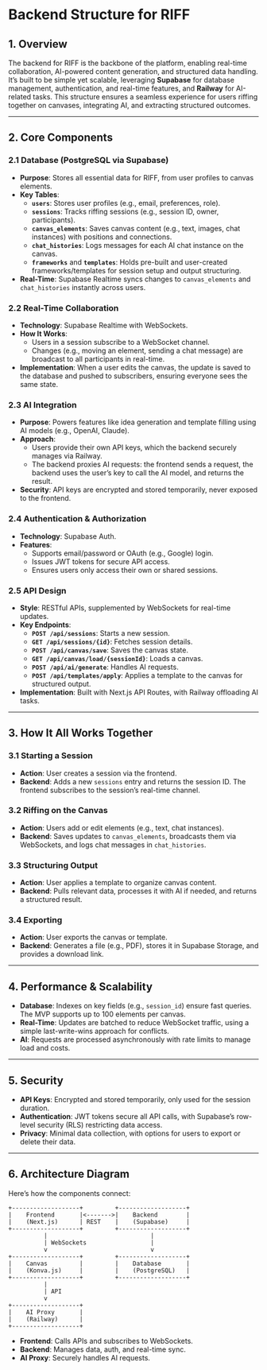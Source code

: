 # Backend Structure for RIFF

## 1. Overview

The backend for RIFF is the backbone of the platform, enabling real-time collaboration, AI-powered content generation, and structured data handling. It’s built to be simple yet scalable, leveraging **Supabase** for database management, authentication, and real-time features, and **Railway** for AI-related tasks. This structure ensures a seamless experience for users riffing together on canvases, integrating AI, and extracting structured outcomes.

---

## 2. Core Components

### 2.1 Database (PostgreSQL via Supabase)
- **Purpose**: Stores all essential data for RIFF, from user profiles to canvas elements.
- **Key Tables**:
  - **`users`**: Stores user profiles (e.g., email, preferences, role).
  - **`sessions`**: Tracks riffing sessions (e.g., session ID, owner, participants).
  - **`canvas_elements`**: Saves canvas content (e.g., text, images, chat instances) with positions and connections.
  - **`chat_histories`**: Logs messages for each AI chat instance on the canvas.
  - **`frameworks`** and **`templates`**: Holds pre-built and user-created frameworks/templates for session setup and output structuring.
- **Real-Time**: Supabase Realtime syncs changes to `canvas_elements` and `chat_histories` instantly across users.

### 2.2 Real-Time Collaboration
- **Technology**: Supabase Realtime with WebSockets.
- **How It Works**:
  - Users in a session subscribe to a WebSocket channel.
  - Changes (e.g., moving an element, sending a chat message) are broadcast to all participants in real-time.
- **Implementation**: When a user edits the canvas, the update is saved to the database and pushed to subscribers, ensuring everyone sees the same state.

### 2.3 AI Integration
- **Purpose**: Powers features like idea generation and template filling using AI models (e.g., OpenAI, Claude).
- **Approach**:
  - Users provide their own API keys, which the backend securely manages via Railway.
  - The backend proxies AI requests: the frontend sends a request, the backend uses the user’s key to call the AI model, and returns the result.
- **Security**: API keys are encrypted and stored temporarily, never exposed to the frontend.

### 2.4 Authentication & Authorization
- **Technology**: Supabase Auth.
- **Features**:
  - Supports email/password or OAuth (e.g., Google) login.
  - Issues JWT tokens for secure API access.
  - Ensures users only access their own or shared sessions.

### 2.5 API Design
- **Style**: RESTful APIs, supplemented by WebSockets for real-time updates.
- **Key Endpoints**:
  - **`POST /api/sessions`**: Starts a new session.
  - **`GET /api/sessions/{id}`**: Fetches session details.
  - **`POST /api/canvas/save`**: Saves the canvas state.
  - **`GET /api/canvas/load/{sessionId}`**: Loads a canvas.
  - **`POST /api/ai/generate`**: Handles AI requests.
  - **`POST /api/templates/apply`**: Applies a template to the canvas for structured output.
- **Implementation**: Built with Next.js API Routes, with Railway offloading AI tasks.

---

## 3. How It All Works Together

### 3.1 Starting a Session
- **Action**: User creates a session via the frontend.
- **Backend**: Adds a new `sessions` entry and returns the session ID. The frontend subscribes to the session’s real-time channel.

### 3.2 Riffing on the Canvas
- **Action**: Users add or edit elements (e.g., text, chat instances).
- **Backend**: Saves updates to `canvas_elements`, broadcasts them via WebSockets, and logs chat messages in `chat_histories`.

### 3.3 Structuring Output
- **Action**: User applies a template to organize canvas content.
- **Backend**: Pulls relevant data, processes it with AI if needed, and returns a structured result.

### 3.4 Exporting
- **Action**: User exports the canvas or template.
- **Backend**: Generates a file (e.g., PDF), stores it in Supabase Storage, and provides a download link.

---

## 4. Performance & Scalability

- **Database**: Indexes on key fields (e.g., `session_id`) ensure fast queries. The MVP supports up to 100 elements per canvas.
- **Real-Time**: Updates are batched to reduce WebSocket traffic, using a simple last-write-wins approach for conflicts.
- **AI**: Requests are processed asynchronously with rate limits to manage load and costs.

---

## 5. Security

- **API Keys**: Encrypted and stored temporarily, only used for the session duration.
- **Authentication**: JWT tokens secure all API calls, with Supabase’s row-level security (RLS) restricting data access.
- **Privacy**: Minimal data collection, with options for users to export or delete their data.

---

## 6. Architecture Diagram

Here’s how the components connect:

```plaintext
+-------------------+         +-------------------+
|    Frontend       |<------->|    Backend        |
|    (Next.js)      | REST    |    (Supabase)     |
+-------------------+         +-------------------+
          |                             |
          | WebSockets                  |
          v                             v
+-------------------+         +-------------------+
|    Canvas         |         |    Database       |
|    (Konva.js)     |         |    (PostgreSQL)   |
+-------------------+         +-------------------+
          |
          | API
          v
+-------------------+
|    AI Proxy       |
|    (Railway)      |
+-------------------+
```

- **Frontend**: Calls APIs and subscribes to WebSockets.
- **Backend**: Manages data, auth, and real-time sync.
- **AI Proxy**: Securely handles AI requests.